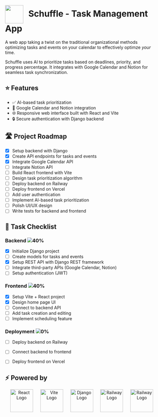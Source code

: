 # <img src="https://i.imgur.com/fE5f8yi.png" width="60" style="vertical-align: middle; margin-right: 10px;"> **Schuffle** - Task Management App
A web app taking a twist on the traditional organizational methods optimizing tasks and events on your calendar to effectively optimze *your* time. 

Schuffle uses AI to prioritize tasks based on deadlines, priority, and progress percentage. It integrates with Google Calendar and Notion for seamless task synchronization.

## ⭐ **Features**
<ul>
<li>✅ AI-based task prioritization</li>
<li>📅 Google Calendar and Notion integration</li>
<li>🌐 Responsive web interface built with React and Vite</li>
<li>🔒 Secure authentication with Django backend</li>

</ul>

## 🛣️ Project Roadmap

- [x] Setup backend with Django  
- [x] Create API endpoints for tasks and events  
- [x] Integrate Google Calendar API  
- [ ] Integrate Notion API  
- [ ] Build React frontend with Vite  
- [ ] Design task prioritization algorithm  
- [ ] Deploy backend on Railway  
- [ ] Deploy frontend on Vercel  
- [ ] Add user authentication  
- [ ] Implement AI-based task prioritization  
- [ ] Polish UI/UX design  
- [ ] Write tests for backend and frontend  

## 📝 Task Checklist

### Backend ![40%](https://progress-bar.xyz/40) 
- [x] Initialize Django project  
- [ ] Create models for tasks and events  
- [x] Setup REST API with Django REST framework  
- [ ] Integrate third-party APIs (Google Calendar, Notion)  
- [ ] Setup authentication (JWT)  

### Frontend ![40%](https://progress-bar.xyz/40) 
- [x] Setup Vite + React project  
- [X] Design home page UI  
- [ ] Connect to backend API  
- [ ] Add task creation and editing  
- [ ] Implement scheduling feature  

### Deployment ![0%](https://progress-bar.xyz/0) 
- [ ] Deploy backend on Railway  
- [ ] Connect backend to frontend  
- [ ] Deploy frontend on Vercel  


## ⚡ **Powered by**

<div align="center">
  <img src="https://i.imgur.com/35wdSXY.png" alt="React Logo" width="75" height="auto" style="margin: 0 10px;" />
  <img src="https://i.imgur.com/AiQ93z6.png" alt="Vite Logo" width="75" height="auto" style="margin: 0 10px;" />
  <img src="https://i.imgur.com/XlKbGE5.png" alt="Django Logo" width="75" height="auto" style="margin: 0 10px;" />
<img src="https://i.imgur.com/7a2r617.png" alt="Railway Logo" width="75" height="auto" style="margin: 0 10px;" />
<img src="https://i.imgur.com/8B5EzgT.png" alt="Railway Logo" width="75" height="auto" style="margin: 0 10px;" />
</div>
